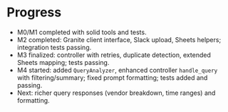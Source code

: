 # Progress

- M0/M1 completed with solid tools and tests.
- M2 completed: Granite client interface, Slack upload, Sheets helpers; integration tests passing.
- M3 finalized: controller with retries, duplicate detection, extended Sheets mapping; tests passing.
- M4 started: added `QueryAnalyzer`, enhanced controller `handle_query` with filtering/summary; fixed prompt formatting; tests added and passing.
- Next: richer query responses (vendor breakdown, time ranges) and formatting. 